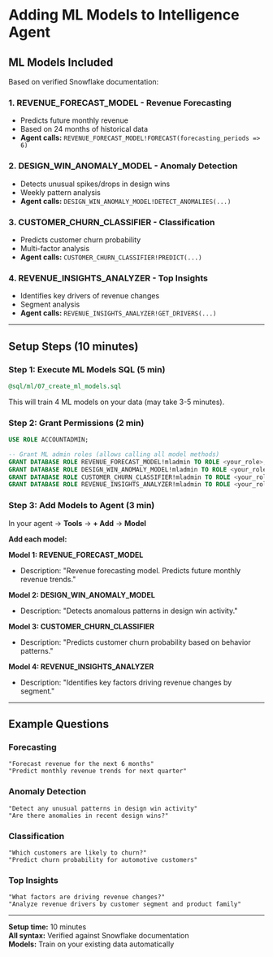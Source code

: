 # Adding ML Models to Intelligence Agent

## ML Models Included

Based on verified Snowflake documentation:

### 1. **REVENUE_FORECAST_MODEL** - Revenue Forecasting
- Predicts future monthly revenue
- Based on 24 months of historical data
- **Agent calls:** `REVENUE_FORECAST_MODEL!FORECAST(forecasting_periods => 6)`

### 2. **DESIGN_WIN_ANOMALY_MODEL** - Anomaly Detection
- Detects unusual spikes/drops in design wins
- Weekly pattern analysis
- **Agent calls:** `DESIGN_WIN_ANOMALY_MODEL!DETECT_ANOMALIES(...)`

### 3. **CUSTOMER_CHURN_CLASSIFIER** - Classification
- Predicts customer churn probability
- Multi-factor analysis
- **Agent calls:** `CUSTOMER_CHURN_CLASSIFIER!PREDICT(...)`

### 4. **REVENUE_INSIGHTS_ANALYZER** - Top Insights
- Identifies key drivers of revenue changes
- Segment analysis
- **Agent calls:** `REVENUE_INSIGHTS_ANALYZER!GET_DRIVERS(...)`

---

## Setup Steps (10 minutes)

### Step 1: Execute ML Models SQL (5 min)
```sql
@sql/ml/07_create_ml_models.sql
```
This will train 4 ML models on your data (may take 3-5 minutes).

### Step 2: Grant Permissions (2 min)
```sql
USE ROLE ACCOUNTADMIN;

-- Grant ML admin roles (allows calling all model methods)
GRANT DATABASE ROLE REVENUE_FORECAST_MODEL!mladmin TO ROLE <your_role>;
GRANT DATABASE ROLE DESIGN_WIN_ANOMALY_MODEL!mladmin TO ROLE <your_role>;
GRANT DATABASE ROLE CUSTOMER_CHURN_CLASSIFIER!mladmin TO ROLE <your_role>;
GRANT DATABASE ROLE REVENUE_INSIGHTS_ANALYZER!mladmin TO ROLE <your_role>;
```

### Step 3: Add Models to Agent (3 min)

In your agent → **Tools** → **+ Add** → **Model**

**Add each model:**

**Model 1: REVENUE_FORECAST_MODEL**
- Description: "Revenue forecasting model. Predicts future monthly revenue trends."

**Model 2: DESIGN_WIN_ANOMALY_MODEL**  
- Description: "Detects anomalous patterns in design win activity."

**Model 3: CUSTOMER_CHURN_CLASSIFIER**
- Description: "Predicts customer churn probability based on behavior patterns."

**Model 4: REVENUE_INSIGHTS_ANALYZER**
- Description: "Identifies key factors driving revenue changes by segment."

---

## Example Questions

### Forecasting
```
"Forecast revenue for the next 6 months"
"Predict monthly revenue trends for next quarter"
```

### Anomaly Detection
```
"Detect any unusual patterns in design win activity"
"Are there anomalies in recent design wins?"
```

### Classification
```
"Which customers are likely to churn?"
"Predict churn probability for automotive customers"
```

### Top Insights
```
"What factors are driving revenue changes?"
"Analyze revenue drivers by customer segment and product family"
```

---

**Setup time:** 10 minutes  
**All syntax:** Verified against Snowflake documentation  
**Models:** Train on your existing data automatically


